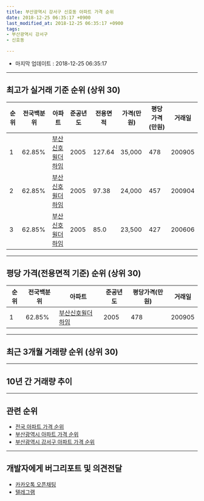 ```yaml
---
title: 부산광역시 강서구 신호동 아파트 가격 순위
date: 2018-12-25 06:35:17 +0900
last_modified_at: 2018-12-25 06:35:17 +0900
tags:
- 부산광역시 강서구
- 신호동

---
```


* 마지막 업데이트 : 2018-12-25 06:35:17

---

## 최고가 실거래 기준 순위 (상위 30)


|순위|전국백분위|아파트|준공년도|전용면적|가격(만원)|평당가격(만원)|거래일|
|---|---|---|---|---|---|---|---|
|1|62.85%|[부산신호윌더하임](https://search.naver.com/search.naver?query=%EB%B6%80%EC%82%B0%EA%B4%91%EC%97%AD%EC%8B%9C+%EA%B0%95%EC%84%9C%EA%B5%AC+%EC%8B%A0%ED%98%B8%EB%8F%99+%EB%B6%80%EC%82%B0%EC%8B%A0%ED%98%B8%EC%9C%8C%EB%8D%94%ED%95%98%EC%9E%84)|2005|127.64|35,000|478|200905|
|2|62.85%|[부산신호윌더하임](https://search.naver.com/search.naver?query=%EB%B6%80%EC%82%B0%EA%B4%91%EC%97%AD%EC%8B%9C+%EA%B0%95%EC%84%9C%EA%B5%AC+%EC%8B%A0%ED%98%B8%EB%8F%99+%EB%B6%80%EC%82%B0%EC%8B%A0%ED%98%B8%EC%9C%8C%EB%8D%94%ED%95%98%EC%9E%84)|2005|97.38|24,000|457|200904|
|3|62.85%|[부산신호윌더하임](https://search.naver.com/search.naver?query=%EB%B6%80%EC%82%B0%EA%B4%91%EC%97%AD%EC%8B%9C+%EA%B0%95%EC%84%9C%EA%B5%AC+%EC%8B%A0%ED%98%B8%EB%8F%99+%EB%B6%80%EC%82%B0%EC%8B%A0%ED%98%B8%EC%9C%8C%EB%8D%94%ED%95%98%EC%9E%84)|2005|85.0|23,500|427|200606|


---

## 평당 가격(전용면적 기준) 순위 (상위 30)


|순위|전국백분위|아파트|준공년도|평당가격(만원)|거래일|
|---|---|---|---|---|---|
|1|62.85%|[부산신호윌더하임](https://search.naver.com/search.naver?query=%EB%B6%80%EC%82%B0%EA%B4%91%EC%97%AD%EC%8B%9C+%EA%B0%95%EC%84%9C%EA%B5%AC+%EC%8B%A0%ED%98%B8%EB%8F%99+%EB%B6%80%EC%82%B0%EC%8B%A0%ED%98%B8%EC%9C%8C%EB%8D%94%ED%95%98%EC%9E%84)|2005|478|200905|


---

## 최근 3개월 거래량 순위 (상위 30)


<div style="width:100%;">
    <canvas id="deal_count_ranking" height="250"></canvas>
</div>


<script>
new Chart(document.getElementById("deal_count_ranking"), {
    type: 'horizontalBar',
    data: {
        labels: ['부산신호윌더하임'],
        datasets: [{
            label: '실거래 수',
            data: [6],
            borderColor: "rgba(255, 0, 128, 1)",
            backgroundColor: "rgba(255, 0, 128, 0.5)",
            fill: false,
        }]
    },
    options: {
        responsive: true,
        title: {
            display: true,
            text: '최근 3개월 거래량 순위'
        },
        tooltips: {
            mode: 'index',
            intersect: false,
            callbacks: {
                title: function(tooltipItems, data) {
                    return "실거래 수:";
                },
                label: function(tooltipItem, data) {
                    return data.labels[tooltipItem.index] + ": " + tooltipItem.xLabel;
                }
            }
        },
        hover: {
            mode: 'nearest',
            intersect: true
        },
        scales: {
            xAxes: [{
                display: true,
                scaleLabel: {
                    display: true,
                    labelString: '실거래 수'
                },
                ticks: {
                    suggestedMin: 0,
                }
            }],
            yAxes: [{
                display: true,
                ticks: {
                    autoSkip: false,
                    callback: function(value, index, values) {
                        if (value.length > 15)
                            return value.substr(0, 13) + "...";
                        else
                            return value;
                    }
                },
                scaleLabel: {
                    display: false,
                }
            }]
        }
    }
});

</script>


---

## 10년 간 거래량 추이


<div style="width:100%;">
    <canvas id="deal_progress" height="250"></canvas>
</div>

<script>
new Chart(document.getElementById("deal_progress"), {
    type: 'line',
    data: {
        labels: ['200812','200901','200902','200903','200904','200905','200906','200907','200908','200909','200910','200911','200912','201001','201002','201003','201004','201005','201006','201007','201008','201009','201010','201011','201012','201101','201102','201103','201104','201105','201106','201107','201108','201109','201110','201111','201112','201201','201202','201203','201204','201205','201206','201207','201208','201209','201210','201211','201212','201301','201302','201303','201304','201305','201306','201307','201308','201309','201310','201311','201312','201401','201402','201403','201404','201405','201406','201407','201408','201409','201410','201411','201412','201501','201502','201503','201504','201505','201506','201507','201508','201509','201510','201511','201512','201601','201602','201603','201604','201605','201606','201607','201608','201609','201610','201611','201612','201701','201702','201703','201704','201705','201706','201707','201708','201709','201710','201711','201712','201801','201802','201803','201804','201805','201806','201807','201808','201809','201810','201811','201812'],
        datasets: [{
            label: '실거래 수',
            pointRadius: 1,
            data: [4, 1, 3, 6, 9, 6, 1, 1, 3, 8, 3, 11, 9, 5, 18, 34, 25, 14, 17, 13, 18, 18, 27, 24, 19, 14, 14, 18, 19, 14, 6, 10, 5, 8, 3, 5, 5, 1, 7, 4, 6, 3, 5, 7, 1, 3, 4, 7, 7, 2, 2, 3, 7, 8, 8, 4, 1, 2, 8, 14, 7, 2, 2, 8, 6, 2, 2, 4, 10, 3, 6, 5, 6, 1, 3, 8, 5, 7, 11, 8, 8, 1, 16, 7, 9, 5, 5, 7, 6, 5, 9, 6, 7, 9, 10, 10, 3, 4, 6, 7, 2, 7, 8, 3, 3, 1, 4, 5, 3, 2, 4, 4, 1, 5, 5, 2, 1, 3, 4, 2, 0],
            borderColor: "rgba(255, 201, 14, 1)",
            backgroundColor: "rgba(255, 201, 14, 0.5)",
            fill: true,
        }]
    },
    options: {
        responsive: true,
        title: {
            display: true,
            text: '10년간 거래량 추이'
        },
        tooltips: {
            mode: 'index',
            intersect: false,
        },
        hover: {
            mode: 'nearest',
            intersect: true
        },
        scales: {
            xAxes: [{
                display: true,
                scaleLabel: {
                    display: true,
                    labelString: '년/월'
                }
            }],
            yAxes: [{
                display: true,
                ticks: {
                    suggestedMin: 0,
                },
                scaleLabel: {
                    display: true,
                    labelString: '실거래 수'
                }
            }]
        }
    }
});

</script>


---

## 관련 순위

- [전국 아파트 가격 순위](https://inasie.github.io/apt-ranking/전국)
- [부산광역시 아파트 가격 순위](https://inasie.github.io/apt-ranking/부산광역시)
- [부산광역시 강서구 아파트 가격 순위](https://inasie.github.io/apt-ranking/부산광역시-강서구)


---

## 개발자에게 버그리포트 및 의견전달

- [카카오톡 오픈채팅](https://open.kakao.com/o/gLJUAP4)
- [텔레그램](https://t.me/inasie)

